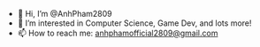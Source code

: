 - 👋 Hi, I’m @AnhPham2809
- 👀 I’m interested in Computer Science, Game Dev, and lots more!
- 📫 How to reach me: anhphamofficial2809@gmail.com

<!---
AnhPham2809/AnhPham2809 is a ✨ special ✨ repository because its `README.md` (this file) appears on your GitHub profile.
You can click the Preview link to take a look at your changes.
--->
